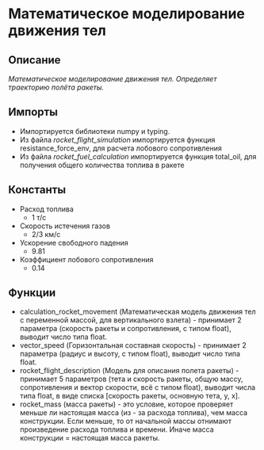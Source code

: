 # Математическое моделирование движения тел

## Описание
*Математическое моделирование движения тел. Определяет траекторию полёта ракеты.*

## Импорты
- Импортируется библиотеки numpy и typing.
- Из файла _rocket_flight_simulation_ импортируется функция resistance_force_env, для расчета лобового сопротивления
- Из файла _rocket_fuel_calculation_ импортируется функция total_oil, для получения общего количества топлива в ракете

## Константы
- Расход топлива
	- 1 т/с
- Скорость истечения газов
	- 2/3 км/с
- Ускорение свободного падения
	- 9.81
- Коэффициент лобового сопротивления
	- 0.14

## Функции
- calculation_rocket_movement (Математическая модель движения тел с переменной массой, для вертикального взлета) - принимает 2 параметра (скорость ракеты и сопротивления, с типом float), выводит число типа float.
- vector_speed (Горизонтальная составная скорость) - принимает 2 параметра (радиус и высоту, с типом float), выводит число типа float.
- rocket_flight_description (Модель для описания полета ракеты) - принимает 5 параметров (тета и скорость ракеты, общую массу, сопротивления и вектор скорости, всё с типом float), выводит числа типа float, в виде списка [скорость ракеты, основную тета, y, x].
- rocket_mass (масса ракеты) - это условие, которое проверяет меньше ли настоящая масса (из - за расхода топлива), чем масса конструкции. Если меньше, то от начальной массы отнимают произведение расхода топлива и времени. Иначе масса конструкции = настоящая масса ракеты.
